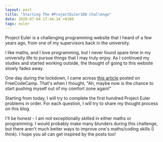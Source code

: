 ```yaml
---
layout: post
title: "Starting The #ProjectEuler100 Challenge"
date: 2020-07-04 17:44:14 +0100
tags: euler
---
```


Project Euler is a challenging programming website that I heard of a few years ago, from one of my supervisors back in the university. 

I like maths, and I love programming, but I never found spare time in my university life to pursue things that I may truly enjoy. As I continued my studies and started working outside, the thought of going to this website slowly fades away.

One day during the lockdown, I came across [this article](https://www.freecodecamp.org/news/projecteuler100-coding-challenge-competitive-programming/) posted on FreeCodeCamp. That's when I thought, "Ah, maybe now is the chance to start pushing myself out of my comfort zone again!"

Starting from today, I will try to complete the first hundred Project Euler problems in order. For each question, I will try to share my thought process on this blog. 

I'll be honest - I am not exceptionally skilled in either maths or programming. I would probably make many blunders during this challenge, but there aren't much better ways to improve one's maths/coding skills (I think). I hope you all can get inspired by the posts too!
